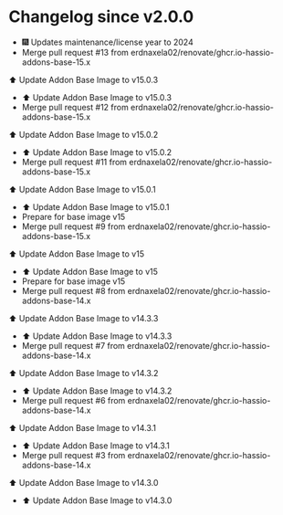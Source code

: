# Changelog since v2.0.0
- 🎆 Updates maintenance/license year to 2024 
- Merge pull request #13 from erdnaxela02/renovate/ghcr.io-hassio-addons-base-15.x

⬆️ Update Addon Base Image to v15.0.3 
- ⬆️ Update Addon Base Image to v15.0.3 
- Merge pull request #12 from erdnaxela02/renovate/ghcr.io-hassio-addons-base-15.x

⬆️ Update Addon Base Image to v15.0.2 
- ⬆️ Update Addon Base Image to v15.0.2 
- Merge pull request #11 from erdnaxela02/renovate/ghcr.io-hassio-addons-base-15.x

⬆️ Update Addon Base Image to v15.0.1 
- ⬆️ Update Addon Base Image to v15.0.1 
- Prepare for base image v15 
- Merge pull request #9 from erdnaxela02/renovate/ghcr.io-hassio-addons-base-15.x

⬆️ Update Addon Base Image to v15 
- ⬆️ Update Addon Base Image to v15 
- Prepare for base image v15 
- Merge pull request #8 from erdnaxela02/renovate/ghcr.io-hassio-addons-base-14.x

⬆️ Update Addon Base Image to v14.3.3 
- ⬆️ Update Addon Base Image to v14.3.3 
- Merge pull request #7 from erdnaxela02/renovate/ghcr.io-hassio-addons-base-14.x

⬆️ Update Addon Base Image to v14.3.2 
- ⬆️ Update Addon Base Image to v14.3.2 
- Merge pull request #6 from erdnaxela02/renovate/ghcr.io-hassio-addons-base-14.x

⬆️ Update Addon Base Image to v14.3.1 
- ⬆️ Update Addon Base Image to v14.3.1 
- Merge pull request #3 from erdnaxela02/renovate/ghcr.io-hassio-addons-base-14.x

⬆️ Update Addon Base Image to v14.3.0 
- ⬆️ Update Addon Base Image to v14.3.0 
